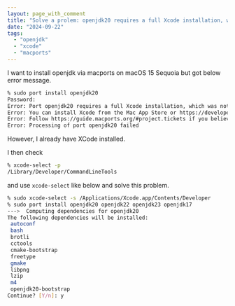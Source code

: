 ```yaml
---
layout: page_with_comment
title: "Solve a prolem: openjdk20 requires a full Xcode installation, which was not found on your system"
date: "2024-09-22"
tags:
  - "openjdk"
  - "xcode"
  - "macports"
---
```


I want to install openjdk via macports on macOS 15 Sequoia but got below error message.

```bash
% sudo port install openjdk20
Password:
Error: Port openjdk20 requires a full Xcode installation, which was not found on your system.
Error: You can install Xcode from the Mac App Store or https://developer.apple.com/xcode/
Error: Follow https://guide.macports.org/#project.tickets if you believe there is a bug.
Error: Processing of port openjdk20 failed
```

However, I already have XCode installed.

I then check

```bash
% xcode-select -p
/Library/Developer/CommandLineTools
```

and use `xcode-select` like below and solve this problem.

```bash
% sudo xcode-select -s /Applications/Xcode.app/Contents/Developer
% sudo port install openjdk20 openjdk22 openjdk23 openjdk17      
--->  Computing dependencies for openjdk20
The following dependencies will be installed: 
 autoconf
 bash
 brotli
 cctools
 cmake-bootstrap
 freetype
 gmake
 libpng
 lzip
 m4
 openjdk20-bootstrap
Continue? [Y/n]: y
```